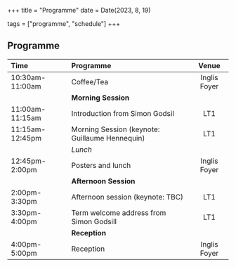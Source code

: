 +++
title = "Programme"
date = Date(2023, 8, 19)

tags = ["programme", "schedule"]
+++


## Programme

| Time               | Programme                                         | Venue         |
|:------             | :---------                                        | :-----:       |
| 10:30am-11:00am    | Coffee/Tea                                        | Inglis Foyer  | 
|                    | **Morning Session**                               |               |
| 11:00am-11:15am    | Introduction from Simon Godsil                    | LT1           |
| 11:15am-12:45pm    | Morning Session (keynote: Guillaume Hennequin)    | LT1           |
|                    | *Lunch*                                           |               |
| 12:45pm-2:00pm     | Posters and lunch                                 | Inglis Foyer  |
|                    | **Afternoon Session**                               |               |
| 2:00pm-3:30pm      | Afternoon session (keynote: TBC)                  | LT1           |
| 3:30pm-4:00pm      | Term welcome address from Simon Godsill           | LT1           |
|                    | **Reception**                                       |               |
| 4:00pm-5:00pm      | Reception                                         | Inglis Foyer  |


